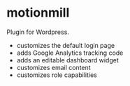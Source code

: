 motionmill
========

Plugin for Wordpress.

- customizes the default login page
- adds Google Analytics tracking code
- adds an editable dashboard widget
- customizes email content
- customizes role capabilities
